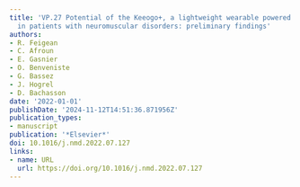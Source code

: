 ```yaml
---
title: 'VP.27 Potential of the Keeogo+, a lightweight wearable powered assistive exoskeleton
  in patients with neuromuscular disorders: preliminary findings'
authors:
- R. Feigean
- C. Afroun
- E. Gasnier
- O. Benveniste
- G. Bassez
- J. Hogrel
- D. Bachasson
date: '2022-01-01'
publishDate: '2024-11-12T14:51:36.871956Z'
publication_types:
- manuscript
publication: '*Elsevier*'
doi: 10.1016/j.nmd.2022.07.127
links:
- name: URL
  url: https://doi.org/10.1016/j.nmd.2022.07.127
---
```

